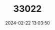 ---
title: "33022"
category: "Hopea racophloea"
draft: false
date: 2024-02-22 13:03:50
languages:
  Tamil: ["Karung Kongu"]
  Malayalam: ["Nai Kambagam", "Thondupoliyan Pongu", "Naduvalippongu"]
---